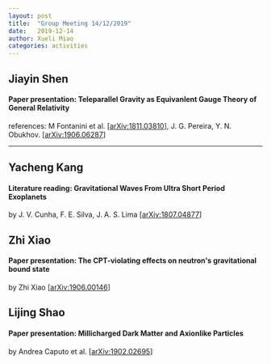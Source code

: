 ```yaml
---
layout: post
title:  "Group Meeting 14/12/2019"
date:   2019-12-14
author: Xueli Miao
categories: activities
---
```




## Jiayin Shen

#### Paper presentation: Teleparallel Gravity as Equivanlent Gauge Theory of General Relativity

references: M Fontanini et al. [[arXiv:1811.03810](https://arxiv.org/abs/1811.03810)], 
J. G. Pereira, Y. N. Obukhov. [[arXiv:1906.06287](https://arxiv.org/abs/1906.06287)]

---


## Yacheng Kang

#### Literature reading: Gravitational Waves From Ultra Short Period Exoplanets

by J. V. Cunha, F. E. Silva, J. A. S. Lima [[arXiv:1807.04877](https://arxiv.org/abs/1807.04877)]


## Zhi Xiao

#### Paper presentation: The CPT-violating effects on neutron's gravitational bound state

by Zhi Xiao [[arXiv:1906.00146](https://arxiv.org/abs/1906.00146)]



## Lijing Shao

#### Paper presentation: Millicharged Dark Matter and Axionlike Particles

by Andrea Caputo et al. [[arXiv:1902.02695](https://arxiv.org/abs/1902.02695)]
